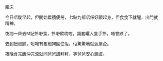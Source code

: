 賴床

今日唔駛早起，但開始累積疲勞，七點九都唔係好願起身，但食食下就醒，出門就精神。

夜間一齊去M記拎嘢食，拎嘢飲叻咗，識套曬入隻手拎，唔會跌了。

去到扭蛋舖，咁啱有隻細狗圍住佢，佢驚驚地就返屋企。

夜晚食完飯沖完涼就同爸爸講拜拜，等爸爸安心踢波。

